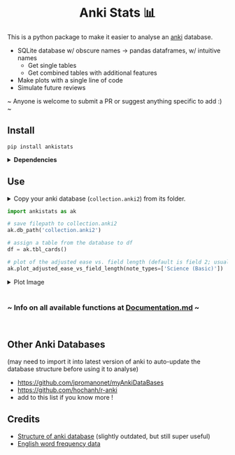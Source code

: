 <h1 align='center'>
    Anki Stats 📊
</h1>

This is a python package to make it easier to analyse an [anki](https://apps.ankiweb.net/) database.
- SQLite database w/ obscure names → pandas dataframes, w/ intuitive names
  - Get single tables
  - Get combined tables with additional features
- Make plots with a single line of code
- Simulate future reviews

~ Anyone is welcome to submit a PR or suggest anything specific to add :) ~

## Install
```shell
pip install ankistats
```
<details><summary><b>Dependencies</b></summary>
  <ul>
    <li>pandas</li>
    <li>seaborn</li>
  </ul>
</details>

## Use

<details><summary>Copy your anki database (<code>collection.anki2</code>) from its folder.</summary>
  <ul>
    <li>Mac: <code>~/Library/Application Support/Anki2/&lt;profile_name&gt;</code></li>
    <li>Windows: <code>%appdata%/Anki2/&lt;profile_name&gt;</code></li>
    <li>Linux: <code>~/.local/share/Anki2/&lt;profile_name&gt;</code></li>
  </ul>
</details>

```py
import ankistats as ak

# save filepath to collection.anki2
ak.db_path('collection.anki2')

# assign a table from the database to df
df = ak.tbl_cards()

# plot of the adjusted ease vs. field length (default is field 2; usually answer field)
ak.plot_adjusted_ease_vs_field_length(note_types=['Science (Basic)'])
```
<details><summary>Plot Image</summary>
  <img width=600 src="https://i.postimg.cc/4y9VhWtG/plot1.png">
</details>

<br>

### ~ Info on all available functions at [Documentation.md](./Documentation.md) ~

<br>

## Other Anki Databases
(may need to import it into latest version of anki to auto-update the database structure before using it to analyse)

- https://github.com/jpromanonet/myAnkiDataBases
- https://github.com/hochanh/r-anki
- add to this list if you know more !

## Credits
- [Structure of anki database](https://github.com/ankidroid/Anki-Android/wiki/Database-Structure) (slightly outdated, but still super useful)
- [English word frequency data](https://www.kaggle.com/rtatman/english-word-frequency)
